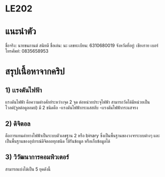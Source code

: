 # LE202
# แนะนำตัว
ชื่อจริง: นายขนกานต์ สนิทดี
ชื่อเล่น: นะ   เลขทะเบียน: 6310680019
จังหวัดที่อยู่: เชียงราย
เบอร์โทรศัพท์: 0835658953
# สรุปเนื้อหาจากคริป
## 1) เเรงดันไฟฟ้า
  เเรงดันไฟฟ้า คือความต่างศักย์ระหว่างจุด 2 จุด ต่อหน่วยประจุไฟฟ้า
  สามารถวัดได้มีหน่วยเป็น โวลต์(จูลต่อคูลอมบ์)
  มี 2 ชนิดคือ
      -เเรงดันไฟฟ้ากระแสสลับ
      -เเรงดันไฟฟ้ากระแสจรง

## 2) ดิจิตอล
คือการแทนค่าทางไฟฟ้าเป็นระบบตัวเลขฐาน 2 หรือ binary
ซึ่งเป็นพื้นฐานของวงจรระบบต่างๆ และเป็นพื้นฐานของอุปกรณ์ดิจิตอลทุกชนิด
ใช้รันข้อมูล หรือเก็บข้อมูลได้

## 3) วิวัฒนาการคอมพิวเตอร์
สามารถแบ่งได้เป็น 5 ยุคดังนี้
    
